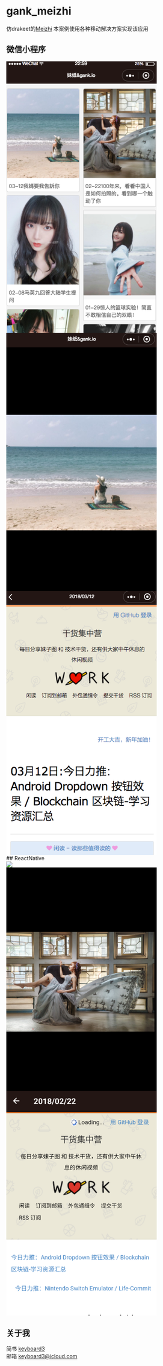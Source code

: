 # gank_meizhi
仿drakeet的[Meizhi](https://github.com/drakeet/Meizhi)
本案例使用各种移动解决方案实现该应用

 
## 微信小程序
<div style="display:flex;flex-flow:row wrap;">
    <img src="/weixin/images/index.png" width="400">
    <img src="/weixin/images/preview.png" width="400">
    <img src="/weixin/images/detail.png" width="400">
</div>
## ReactNative
<div style="display:flex;flex-flow:row wrap;">
    <img src="/reactNative/weixin/images/index.png" width="400">
    <img src="/reactNative/images/preview.png" width="400">
    <img src="/reactNative/images/detail.png" width="400">
</div>

## 关于我

简书 [keyboard3](http://www.jianshu.com/users/62329de8c8a6/latest_articles)<br>
邮箱 keyboard3@icloud.com
